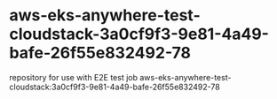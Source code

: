 # aws-eks-anywhere-test-cloudstack-3a0cf9f3-9e81-4a49-bafe-26f55e832492-78
repository for use with E2E test job aws-eks-anywhere-test-cloudstack:3a0cf9f3-9e81-4a49-bafe-26f55e832492-78
